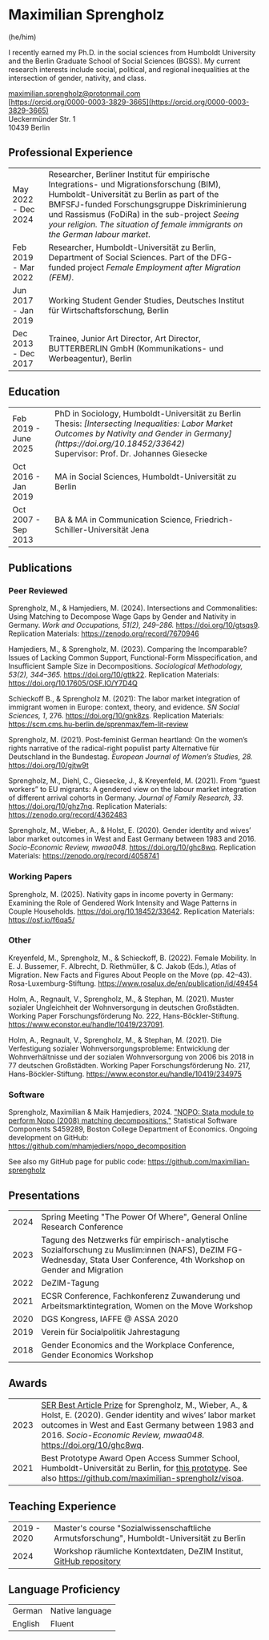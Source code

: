 # Maximilian Sprengholz
(he/him)

I recently earned my Ph.D. in the social sciences from Humboldt University and the Berlin Graduate School of Social Sciences (BGSS). My current research interests include social, political, and regional inequalities at the intersection of gender, nativity, and class.

[maximilian.sprengholz@protonmail.com](mailto:maximilian.sprengholz@protonmail.com)<br />
[https://orcid.org/0000-0003-3829-3665](https://orcid.org/0000-0003-3829-3665)<br />
Ueckermünder Str. 1 <br />
10439 Berlin


## Professional Experience

<table class="cv-fixed">
<tr>
<td>May 2022 - Dec 2024</td>
<td>Researcher, Berliner Institut für empirische Integrations- und Migrationsforschung (BIM), Humboldt-Universität zu Berlin as part of the BMFSFJ-funded Forschungsgruppe Diskriminierung und Rassismus (FoDiRa) in the sub-project <i>Seeing your religion. The situation of female immigrants on the German labour market</i>.</td>
</tr>
<tr>
<td>Feb 2019 - Mar 2022</td>
<td>Researcher, Humboldt-Universität zu Berlin, Department of Social Sciences. Part of the DFG-funded project <i>Female Employment after Migration (FEM)</i>.</td>
</tr>
<tr>
<td>Jun 2017 - Jan 2019</td>
<td>Working Student Gender Studies, Deutsches Institut für Wirtschaftsforschung, Berlin</td>
</tr>
<tr>
<td>Dec 2013 - Dec 2017</td>
<td>Trainee, Junior Art Director, Art Director, BUTTERBERLIN GmbH (Kommunikations- und Werbeagentur), Berlin</td>
</tr>
</table>


## Education

<table class="cv-fixed">
<tr>
<td>Feb 2019 - June 2025</td>
<td>
PhD in Sociology, Humboldt-Universität zu Berlin<br />
Thesis: <i>[Intersecting Inequalities: Labor Market Outcomes by Nativity and Gender in Germany](https://doi.org/10.18452/33642)</i><br />
Supervisor: Prof. Dr. Johannes Giesecke
</td>
</tr>
<tr>
<td>Oct 2016 - Jan 2019</td>
<td>MA in Social Sciences, Humboldt-Universität zu Berlin</td>
</tr>
<tr>
<td>Oct 2007 - Sep 2013</td>
<td>BA & MA in Communication Science, Friedrich-Schiller-Universität Jena</td>
</tr>
</table>


## Publications

### Peer Reviewed 

Sprengholz, M., & Hamjediers, M. (2024). Intersections and Commonalities: Using Matching to Decompose Wage Gaps by Gender and Nativity in Germany. _Work and Occupations, 51(2), 249–286._ https://doi.org/10/gtsqs9. Replication Materials: https://zenodo.org/record/7670946

Hamjediers, M., & Sprengholz, M. (2023). Comparing the Incomparable? Issues of Lacking Common Support, Functional-Form Misspecification, and Insufficient Sample Size in Decompositions. _Sociological Methodology, 53(2), 344–365._ https://doi.org/10/gttk22.
Replication Materials: https://doi.org/10.17605/OSF.IO/Y7D4Q

Schieckoff B., & Sprengholz M. (2021): The labor market integration of immigrant women in Europe: context, theory, and evidence. _SN Social Sciences, 1_, 276. https://doi.org/10/gnk8zs. Replication Materials: https://scm.cms.hu-berlin.de/sprenmax/fem-lit-review

Sprengholz, M. (2021). Post-feminist German heartland: On the women’s rights narrative of the radical-right populist party Alternative für Deutschland in the Bundestag. _European Journal of Women’s Studies, 28._ https://doi.org/10/gjtw9t

Sprengholz, M., Diehl, C., Giesecke, J., & Kreyenfeld, M. (2021). From “guest workers” to EU migrants: A gendered view on the labour market integration of different arrival cohorts in Germany. _Journal of Family Research, 33._ https://doi.org/10/ghz7nq. Replication Materials: https://zenodo.org/record/4362483

Sprengholz, M., Wieber, A., & Holst, E. (2020). Gender identity and wives’ labor market outcomes in West and East Germany between 1983 and 2016. _Socio-Economic Review, mwaa048._ https://doi.org/10/ghc8wq. Replication Materials: https://zenodo.org/record/4058741

### Working Papers

Sprengholz, M. (2025). Nativity gaps in income poverty in Germany: Examining the Role of Gendered Work Intensity and Wage Patterns in Couple Households. https://doi.org/10.18452/33642. Replication Materials: https://osf.io/f6qa5/

### Other

Kreyenfeld, M., Sprengholz, M., & Schieckoff, B. (2022). Female Mobility. In E. J. Bussemer, F. Albrecht, D. Riethmüller, & C. Jakob (Eds.), Atlas of Migration. New Facts and Figures About People on the Move (pp. 42–43). Rosa-Luxemburg-Stiftung. https://www.rosalux.de/en/publication/id/49454

Holm, A., Regnault, V., Sprengholz, M., & Stephan, M. (2021). Muster sozialer Ungleichheit der Wohnversorgung in deutschen Großstädten. Working Paper Forschungsförderung No. 222, Hans-Böckler-Stiftung. https://www.econstor.eu/handle/10419/237091. 

Holm, A., Regnault, V., Sprengholz, M., & Stephan, M. (2021). Die Verfestigung sozialer Wohnversorgungsprobleme: Entwicklung der Wohnverhältnisse und der sozialen Wohnversorgung von 2006 bis 2018 in 77 deutschen Großstädten. Working Paper Forschungsförderung No. 217, Hans-Böckler-Stiftung. https://www.econstor.eu/handle/10419/234975

### Software

Sprengholz, Maximilian & Maik Hamjediers, 2024. ["NOPO: Stata module to perform Nopo (2008) matching decompositions,"](https://ideas.repec.org/c/boc/bocode/s459289.html) Statistical Software Components S459289, Boston College Department of Economics. Ongoing development on GitHub: https://github.com/mhamjediers/nopo_decomposition

See also my GitHub page for public code: https://github.com/maximilian-sprengholz


## Presentations

<table class="cv">
<tr>
<td>2024</td>
<td>Spring Meeting "The Power Of Where", General Online Research Conference</td>
</tr>
<tr>
<td>2023</td>
<td>Tagung des Netzwerks für empirisch-analytische Sozialforschung zu Muslim:innen (NAFS), DeZIM FG-Wednesday, Stata User Conference, 4th Workshop on Gender and Migration</td>
</tr>
<tr>
<td>2022</td>
<td>DeZIM-Tagung</td>
</tr>
<tr>
<td>2021</td>
<td>ECSR Conference, Fachkonferenz Zuwanderung und Arbeitsmarktintegration, Women on the Move Workshop</td>
</tr>
<tr>
<td>2020</td>
<td>DGS Kongress, IAFFE @ ASSA 2020</td>
</tr>
<tr>
<td>2019</td>
<td>Verein für Socialpolitik Jahrestagung</td>
</tr>
<tr>
<td>2018</td>
<td>Gender Economics and the Workplace Conference, Gender Economics Workshop</td>
</tr>
</table>

## Awards

<table class="cv">
<tr>
<td>2023</td>
<td>
<a href="https://sase.org/news/2023-ser-best-article-prize/">SER Best Article Prize</a> for Sprengholz, M., Wieber, A., & Holst, E. (2020). Gender identity and wives’ labor market outcomes in West and East Germany between 1983 and 2016. <i>Socio-Economic Review, mwaa048.</i> <a href="https://doi.org/10/ghc8wq">https://doi.org/10/ghc8wq</a>.
</td>
</tr>
<tr>
<td>2021</td>
<td>
Best Prototype Award Open Access Summer School, Humboldt-Universität zu Berlin, for <a href="https://observablehq.com/@sansan/open-access-time-tracker">this prototype</a>. See also <a href="https://github.com/maximilian-sprengholz/visoa">https://github.com/maximilian-sprengholz/visoa</a>.
</td>
</tr>
</table>

## Teaching Experience

<table class="cv">
<tr>
<td>2019 - 2020</td>
<td>
Master's course "Sozialwissenschaftliche Armutsforschung", Humboldt-Universität zu Berlin
</td>
</tr>
<tr>
<td>2024</td>
<td>
Workshop räumliche Kontextdaten, DeZIM Institut, <a href="https://github.com/maximilian-sprengholz/contextdata">GitHub repository</a>
</td>
</tr>
</table>

## Language Proficiency

<table class="cv">
<tr><td>German</td><td>Native language</td></tr>
<tr><td>English</td><td>Fluent</td></tr>
</table>



